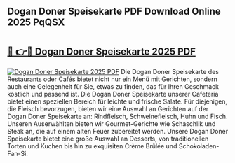 ## Dogan Doner Speisekarte PDF Download Online 2025 PqQSX

# <h2><a href="http://gc8plg.nevu.top/?p=Dogan+Doner+Speisekarte">🔗 👉🔴 Dogan Doner Speisekarte 2025 PDF</a></h2>

[![Dogan Doner Speisekarte 2025 PDF](https://i.imgur.com/dBaPXMq.png)](http://gc8plg.nevu.top/?p=Dogan+Doner+Speisekarte)
Die Dogan Doner Speisekarte des Restaurants oder Cafés bietet nicht nur ein Menü mit Gerichten, sondern auch eine Gelegenheit für Sie, etwas zu finden, das für Ihren Geschmack köstlich und passend ist. Die Dogan Doner Speisekarte unserer Cafeteria bietet einen speziellen Bereich für leichte und frische Salate. Für diejenigen, die Fleisch bevorzugen, bieten wir eine Auswahl an Gerichten auf der Dogan Doner Speisekarte an: Rindfleisch, Schweinefleisch, Huhn und Fisch. Unseren Auserwählten bieten wir Gourmet-Gerichte wie Schaschlik und Steak an, die auf einem alten Feuer zubereitet werden. Unsere Dogan Doner Speisekarte bietet eine große Auswahl an Desserts, von traditionellen Torten und Kuchen bis hin zu exquisiten Crème Brûlée und Schokoladen-Fan-Si.
